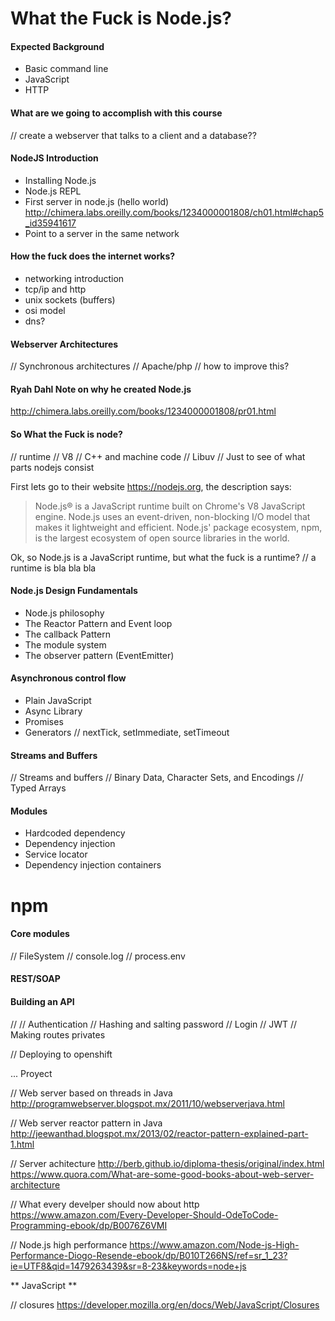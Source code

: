 # What the Fuck is Node.js?

#### Expected Background
* Basic command line
* JavaScript
* HTTP

#### What are we going to accomplish with this course
// create a webserver that talks to a client and a database??

#### NodeJS Introduction
* Installing Node.js
* Node.js REPL
* First server in node.js (hello world)
http://chimera.labs.oreilly.com/books/1234000001808/ch01.html#chap5_id35941617
* Point to a server in the same network

#### How the fuck does the internet works?
* networking introduction
* tcp/ip and http
* unix sockets (buffers)
* osi model
* dns?

#### Webserver Architectures
// Synchronous architectures
// Apache/php
// how to improve this?

#### Ryah Dahl Note on why he created Node.js
http://chimera.labs.oreilly.com/books/1234000001808/pr01.html

#### So What the Fuck is node?
// runtime
// V8
// C++ and machine code
// Libuv
// Just to see of what parts nodejs consist

First lets go to their website https://nodejs.org, the description says:

> Node.js® is a JavaScript runtime built on Chrome's V8 JavaScript engine. Node.js uses an event-driven, non-blocking I/O model that makes it lightweight and efficient. Node.js' package ecosystem, npm, is the largest ecosystem of open source libraries in the world.

Ok, so Node.js is a JavaScript runtime, but what the fuck is a runtime?
// a runtime is bla bla bla


#### Node.js Design Fundamentals
* Node.js philosophy
* The Reactor Pattern and Event loop
* The callback Pattern
* The module system
* The observer pattern (EventEmitter)

#### Asynchronous control flow
* Plain JavaScript
* Async Library
* Promises
* Generators
// nextTick, setImmediate, setTimeout

#### Streams and Buffers
// Streams and buffers
// Binary Data, Character Sets, and Encodings
// Typed Arrays

#### Modules
* Hardcoded dependency
* Dependency injection
* Service locator
* Dependency injection containers

# npm

#### Core modules
// FileSystem
// console.log
// process.env

#### REST/SOAP

#### Building an API
//
// Authentication
  // Hashing and salting password
  // Login
  // JWT
  // Making routes privates









// Deploying to openshift

... Proyect
















// Web server based on threads in Java
http://programwebserver.blogspot.mx/2011/10/webserverjava.html

// Web server reactor pattern in Java
http://jeewanthad.blogspot.mx/2013/02/reactor-pattern-explained-part-1.html

// Server achitecture
http://berb.github.io/diploma-thesis/original/index.html
https://www.quora.com/What-are-some-good-books-about-web-server-architecture

// What every develper should now about http
https://www.amazon.com/Every-Developer-Should-OdeToCode-Programming-ebook/dp/B0076Z6VMI

// Node.js high performance
https://www.amazon.com/Node-js-High-Performance-Diogo-Resende-ebook/dp/B010T266NS/ref=sr_1_23?ie=UTF8&qid=1479263439&sr=8-23&keywords=node+js

** JavaScript **

// closures
https://developer.mozilla.org/en/docs/Web/JavaScript/Closures
